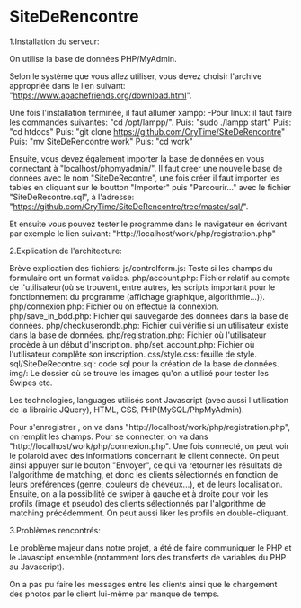 # SiteDeRencontre

1.Installation du serveur:

On utilise la base de données PHP/MyAdmin.

Selon le système que vous allez utiliser, vous devez choisir l'archive appropriée dans le lien suivant:
"https://www.apachefriends.org/download.html".

Une fois l'installation terminée, il faut allumer xampp:
-Pour linux:
il faut faire les commandes suivantes: "cd /opt/lampp/".
Puis: "sudo ./lampp start"
Puis: "cd htdocs"
Puis: "git clone https://github.com/CryTime/SiteDeRencontre"
Puis: "mv SiteDeRencontre work"
Puis: "cd work"


Ensuite, vous devez également importer la base de données en vous connectant à "localhost/phpmyadmin/".
Il faut creer une nouvelle base de données avec le nom "SiteDeRecontre", une fois créer il faut importer les tables 
en cliquant sur le boutton "Importer" puis "Parcourir..." avec le fichier "SiteDeRecontre.sql", à l'adresse:
"https://github.com/CryTime/SiteDeRencontre/tree/master/sql/".

Et ensuite vous pouvez tester le programme dans le navigateur en écrivant par exemple le lien suivant:
"http://localhost/work/php/registration.php"


2.Explication de l'architecture:

Brève explication des fichiers:
js/controlform.js: Teste si les champs du formulaire ont un format valides.
php/account.php: Fichier relatif au compte de l'utilisateur(où se trouvent, entre autres, 
les scripts important pour le fonctionnement du programme (affichage graphique, algorithmie...)).
php/connexion.php: Fichier où on effectue la connexion.
php/save_in_bdd.php: Fichier qui sauvegarde des données dans la base de données.
php/checkuserondb.php: Fichier qui vérifie si un utilisateur existe dans la base de données.
php/registration.php: Fichier où l'utilisateur procède à un début d'inscription.
php/set_account.php: Fichier où l'utilisateur complête son inscription.
css/style.css: feuille de style.
sql/SiteDeRecontre.sql: code sql pour la création de la base de données.
img/: Le dossier où se trouve les images qu'on a utilisé pour tester les Swipes etc.

Les technologies, languages utilisés sont Javascript (avec aussi l'utilisation de la librairie JQuery), 
HTML, CSS, PHP(MySQL/PhpMyAdmin).

Pour s'enregistrer , on va dans "http://localhost/work/php/registration.php", on remplit les champs.
Pour se connecter, on va dans "http://localhost/work/php/connexion.php".
Une fois connecté, on peut voir le polaroid avec des informations concernant le client connecté.
On peut ainsi appuyer sur le bouton "Envoyer", ce qui va retourner 
les résultats de l'algorithme de matching, et donc les clients sélectionnés en fonction de 
leurs préférences (genre, couleurs de cheveux...), et de leurs localisation.
Ensuite, on a la possibilité de swiper à gauche et à droite pour voir les profils (image et pseudo) 
des clients sélectionnés par l'algorithme de matching précédemment.
On peut aussi liker les profils en double-cliquant.




3.Problèmes rencontrés:

Le problème majeur dans notre projet, a été de faire communiquer le PHP et le Javascipt 
ensemble (notamment lors des transferts de variables du PHP au Javascript).

On a pas pu faire les messages entre les clients ainsi que le chargement des photos par le client lui-même par manque de temps.













